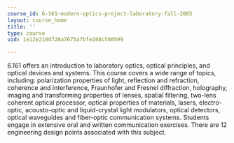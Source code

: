 ```yaml
---
course_id: 6-161-modern-optics-project-laboratory-fall-2005
layout: course_home
title: ''
type: course
uid: 1e12e210d728a7675a7bfe288c580599

---
```

6.161 offers an introduction to laboratory optics, optical principles, and optical devices and systems. This course covers a wide range of topics, including: polarization properties of light, reflection and refraction, coherence and interference, Fraunhofer and Fresnel diffraction, holography, imaging and transforming properties of lenses, spatial filtering, two-lens coherent optical processor, optical properties of materials, lasers, electro-optic, acousto-optic and liquid-crystal light modulators, optical detectors, optical waveguides and fiber-optic communication systems. Students engage in extensive oral and written communication exercises. There are 12 engineering design points associated with this subject.
